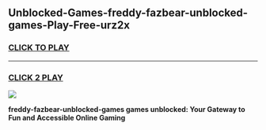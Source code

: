 
## Unblocked-Games-freddy-fazbear-unblocked-games-Play-Free-urz2x
<h3>
<a href="https://premium76.site?title=freddy-fazbear-unblocked-games&ref=22A">CLICK TO PLAY</a></h3>
<hr>

<h3>
<a href="https://premium76.site?title=freddy-fazbear-unblocked-games&ref=22A">CLICK 2 PLAY</a>
  
</h3>

<a href="https://premium76.site?title=freddy-fazbear-unblocked-games&ref=22A"><img src="https://clearcache.store/games.png"></a>


**freddy-fazbear-unblocked-games games unblocked: Your Gateway to Fun and Accessible Online Gaming**
